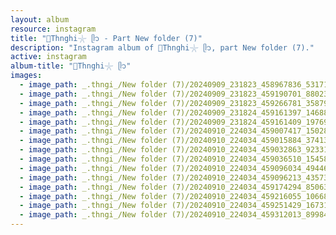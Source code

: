 ```yaml
---
layout: album
resource: instagram
title: "🐚Thnghi𓇼 ᥫ᭡ - Part New folder (7)"
description: "Instagram album of 🐚Thnghi𓇼 ᥫ᭡, part New folder (7)."
active: instagram
album-title: "🐚Thnghi𓇼 ᥫ᭡"
images:
  - image_path: _.thngi_/New folder (7)/20240909_231823_458967836_531716132690483_3286848592825669020_n.jpg
  - image_path: _.thngi_/New folder (7)/20240909_231823_459190701_880239994050062_4355313596885682366_n.jpg
  - image_path: _.thngi_/New folder (7)/20240909_231823_459266781_358799947186449_5060446502921893195_n.jpg
  - image_path: _.thngi_/New folder (7)/20240909_231824_459161397_1468892091169356_8267979050378720629_n.jpg
  - image_path: _.thngi_/New folder (7)/20240909_231824_459161409_1976954132739603_9034915362949861157_n.jpg
  - image_path: _.thngi_/New folder (7)/20240910_224034_459007417_1502875230591847_1243206357724310611_n.jpg
  - image_path: _.thngi_/New folder (7)/20240910_224034_459015884_3741374869456680_4295935734126991704_n.jpg
  - image_path: _.thngi_/New folder (7)/20240910_224034_459032863_923318406491183_3525531779670549536_n.jpg
  - image_path: _.thngi_/New folder (7)/20240910_224034_459036510_1545843729365269_8813956819441683948_n.jpg
  - image_path: _.thngi_/New folder (7)/20240910_224034_459096034_494466830141942_4292701428699455619_n.jpg
  - image_path: _.thngi_/New folder (7)/20240910_224034_459096213_435730445587607_4914933978912398028_n.jpg
  - image_path: _.thngi_/New folder (7)/20240910_224034_459174294_850638627169300_433231783915414381_n.jpg
  - image_path: _.thngi_/New folder (7)/20240910_224034_459216055_1066847778123700_2168385843827738514_n.jpg
  - image_path: _.thngi_/New folder (7)/20240910_224034_459251429_1673138546876040_5977005637275477881_n.jpg
  - image_path: _.thngi_/New folder (7)/20240910_224034_459312013_899842232335120_7457672626882891091_n.jpg
---
```

